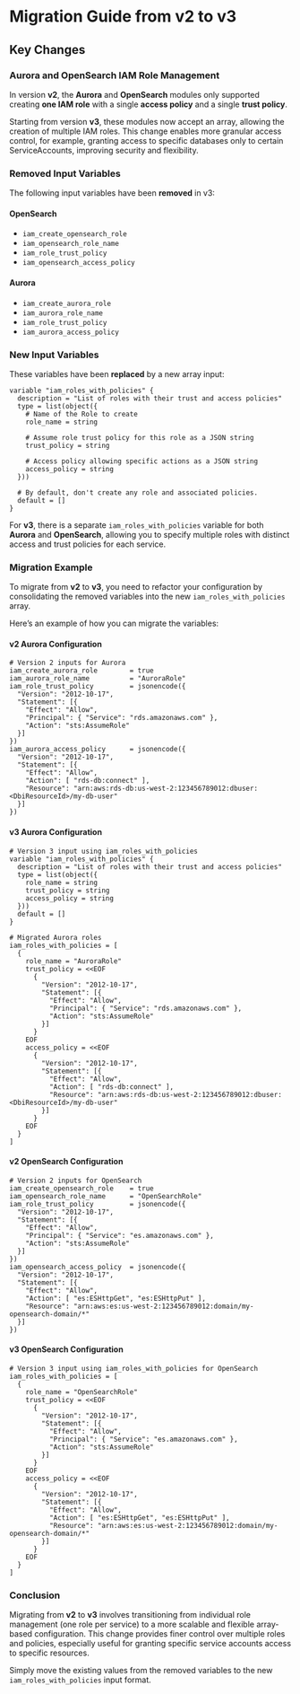 # Migration Guide from v2 to v3

## Key Changes

### Aurora and OpenSearch IAM Role Management

In version **v2**, the **Aurora** and **OpenSearch** modules only supported creating **one IAM role** with a single **access policy** and a single **trust policy**.

Starting from version **v3**, these modules now accept an array, allowing the creation of multiple IAM roles. This change enables more granular access control, for example, granting access to specific databases only to certain ServiceAccounts, improving security and flexibility.

### Removed Input Variables

The following input variables have been **removed** in v3:

#### OpenSearch
- `iam_create_opensearch_role`
- `iam_opensearch_role_name`
- `iam_role_trust_policy`
- `iam_opensearch_access_policy`

#### Aurora
- `iam_create_aurora_role`
- `iam_aurora_role_name`
- `iam_role_trust_policy`
- `iam_aurora_access_policy`

### New Input Variables

These variables have been **replaced** by a new array input:

```hcl
variable "iam_roles_with_policies" {
  description = "List of roles with their trust and access policies"
  type = list(object({
    # Name of the Role to create
    role_name = string

    # Assume role trust policy for this role as a JSON string
    trust_policy = string

    # Access policy allowing specific actions as a JSON string
    access_policy = string
  }))
  
  # By default, don't create any role and associated policies.
  default = []
}
```

For **v3**, there is a separate `iam_roles_with_policies` variable for both **Aurora** and **OpenSearch**, allowing you to specify multiple roles with distinct access and trust policies for each service.

### Migration Example

To migrate from **v2** to **v3**, you need to refactor your configuration by consolidating the removed variables into the new `iam_roles_with_policies` array. 

Here’s an example of how you can migrate the variables:

#### v2 Aurora Configuration

```hcl
# Version 2 inputs for Aurora
iam_create_aurora_role        = true
iam_aurora_role_name          = "AuroraRole"
iam_role_trust_policy         = jsonencode({
  "Version": "2012-10-17",
  "Statement": [{
    "Effect": "Allow",
    "Principal": { "Service": "rds.amazonaws.com" },
    "Action": "sts:AssumeRole"
  }]
})
iam_aurora_access_policy      = jsonencode({
  "Version": "2012-10-17",
  "Statement": [{
    "Effect": "Allow",
    "Action": [ "rds-db:connect" ],
    "Resource": "arn:aws:rds-db:us-west-2:123456789012:dbuser:<DbiResourceId>/my-db-user"
  }]
})
```

#### v3 Aurora Configuration

```hcl
# Version 3 input using iam_roles_with_policies
variable "iam_roles_with_policies" {
  description = "List of roles with their trust and access policies"
  type = list(object({
    role_name = string
    trust_policy = string
    access_policy = string
  }))
  default = []
}

# Migrated Aurora roles
iam_roles_with_policies = [
  {
    role_name = "AuroraRole"
    trust_policy = <<EOF
      {
        "Version": "2012-10-17",
        "Statement": [{
          "Effect": "Allow",
          "Principal": { "Service": "rds.amazonaws.com" },
          "Action": "sts:AssumeRole"
        }]
      }
    EOF
    access_policy = <<EOF
      {
        "Version": "2012-10-17",
        "Statement": [{
          "Effect": "Allow",
          "Action": [ "rds-db:connect" ],
          "Resource": "arn:aws:rds-db:us-west-2:123456789012:dbuser:<DbiResourceId>/my-db-user"
        }]
      }
    EOF
  }
]
```

#### v2 OpenSearch Configuration

```hcl
# Version 2 inputs for OpenSearch
iam_create_opensearch_role    = true
iam_opensearch_role_name      = "OpenSearchRole"
iam_role_trust_policy         = jsonencode({
  "Version": "2012-10-17",
  "Statement": [{
    "Effect": "Allow",
    "Principal": { "Service": "es.amazonaws.com" },
    "Action": "sts:AssumeRole"
  }]
})
iam_opensearch_access_policy  = jsonencode({
  "Version": "2012-10-17",
  "Statement": [{
    "Effect": "Allow",
    "Action": [ "es:ESHttpGet", "es:ESHttpPut" ],
    "Resource": "arn:aws:es:us-west-2:123456789012:domain/my-opensearch-domain/*"
  }]
})
```

#### v3 OpenSearch Configuration

```hcl
# Version 3 input using iam_roles_with_policies for OpenSearch
iam_roles_with_policies = [
  {
    role_name = "OpenSearchRole"
    trust_policy = <<EOF
      {
        "Version": "2012-10-17",
        "Statement": [{
          "Effect": "Allow",
          "Principal": { "Service": "es.amazonaws.com" },
          "Action": "sts:AssumeRole"
        }]
      }
    EOF
    access_policy = <<EOF
      {
        "Version": "2012-10-17",
        "Statement": [{
          "Effect": "Allow",
          "Action": [ "es:ESHttpGet", "es:ESHttpPut" ],
          "Resource": "arn:aws:es:us-west-2:123456789012:domain/my-opensearch-domain/*"
        }]
      }
    EOF
  }
]
```

### Conclusion

Migrating from **v2** to **v3** involves transitioning from individual role management (one role per service) to a more scalable and flexible array-based configuration. This change provides finer control over multiple roles and policies, especially useful for granting specific service accounts access to specific resources.

Simply move the existing values from the removed variables to the new `iam_roles_with_policies` input format.